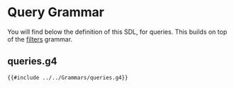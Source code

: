 # Query Grammar

You will find below the definition of this SDL, for queries. This builds on top of the [filters](filters.html) grammar. 

## queries.g4

```antlr
{{#include ../../Grammars/queries.g4}}
```